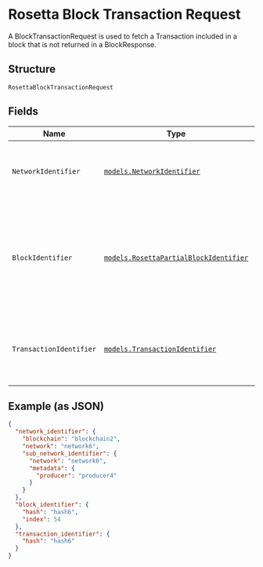# Rosetta Block Transaction Request

A BlockTransactionRequest is used to fetch a Transaction included in a block that is not returned in a BlockResponse.

## Structure

`RosettaBlockTransactionRequest`

## Fields

| Name                    | Type                                                                                           | Tags     | Description                                                                                                                                                                                            |
| ----------------------- | ---------------------------------------------------------------------------------------------- | -------- | ------------------------------------------------------------------------------------------------------------------------------------------------------------------------------------------------------ |
| `NetworkIdentifier`     | [`models.NetworkIdentifier`](../../doc/models/network-identifier.md)                           | Required | The network_identifier specifies which network a particular object is associated with.                                                                                                                 |
| `BlockIdentifier`       | [`models.RosettaPartialBlockIdentifier`](../../doc/models/rosetta-partial-block-identifier.md) | Required | When fetching data by BlockIdentifier, it may be possible to only specify the index or hash. If neither property is specified, it is assumed that the client is making a request at the current block. |
| `TransactionIdentifier` | [`models.TransactionIdentifier`](../../doc/models/transaction-identifier.md)                   | Required | The transaction_identifier uniquely identifies a transaction in a particular network and block or in the mempool.                                                                                      |

## Example (as JSON)

```json
{
  "network_identifier": {
    "blockchain": "blockchain2",
    "network": "network6",
    "sub_network_identifier": {
      "network": "network6",
      "metadata": {
        "producer": "producer4"
      }
    }
  },
  "block_identifier": {
    "hash": "hash6",
    "index": 54
  },
  "transaction_identifier": {
    "hash": "hash6"
  }
}
```
